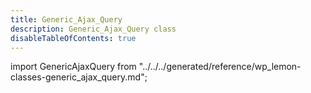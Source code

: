 ```yaml
---
title: Generic_Ajax_Query
description: Generic_Ajax_Query class
disableTableOfContents: true
---
```

import GenericAjaxQuery from "../../../generated/reference/wp_lemon-classes-generic_ajax_query.md";

<GenericAjaxQuery />